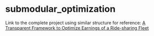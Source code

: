 # submodular_optimization

Link to the complete project using similar structure for reference: [A Transparent Framework to Optimize Earnings of a Ride-sharing Fleet](https://github.com/transparent-framework/optimize-ride-sharing-earnings)
